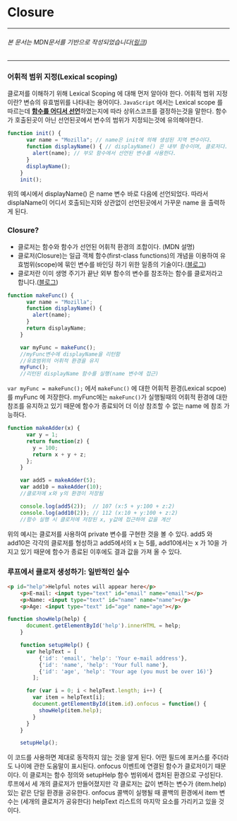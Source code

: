 # Closure

---

###### 본 문서는 MDN문서를 기반으로 작성되었습니다([링크](https://developer.mozilla.org/ko/docs/Web/JavaScript/Closures))

---

### 어휘적 범위 지정(Lexical scoping)
클로저를 이해하기 위해 Lexical Scoping 에 대해 먼저 알아야 한다.
어휘적 범위 지정이란? 변슈의 유효범위를 나타내는 용어이다. `JavaScript` 에서는 Lexical scope 를 따르는데 <U>**함수를 어디서 선언**</U>하였는지에 따라 
상위스코프를 결정하는것을 말한다. 함수가 호출된곳이 아닌 선언된곳에서 변수의 범위가 지정되는것에 유의해야한다.
```javascript
function init() {
      var name = "Mozilla"; // name은 init에 의해 생성된 지역 변수이다.
      function displayName() { // displayName() 은 내부 함수이며, 클로저다.
        alert(name); // 부모 함수에서 선언된 변수를 사용한다.
      }
      displayName();
    }
    init();
```
위의 예시에서 displayName() 은 name 변수 바로 다음에 선언되었다. 따라서 displaName이 어디서 호출되는지와 상관없이 선언된곳에서 가꾸운 name 을 출력하게 된다.

### Closure?
- 클로저는 함수와 함수가 선언된 어휘적 환경의 조합이다. (MDN 설명)
- 클로저(Closure)는 일급 객체 함수(first-class functions)의 개념을 이용하여 유효범위(scope)에 묶인 변수를 바인딩 하기 위한 일종의 기술이다.([블로그](https://www.google.com/url?sa=t&rct=j&q=&esrc=s&source=web&cd=&cad=rja&uact=8&ved=2ahUKEwim3sb-j6_4AhUTglYBHUVAAN4QFnoECBAQAQ&url=https%3A%2F%2Fheropy.blog%2F2017%2F11%2F10%2Fclosure%2F&usg=AOvVaw01kCdrjUgjxqlKeeYKQMBi))
- 클로저란 이미 생명 주기가 끝난 외부 함수의 변수를 참조하는 함수를 클로저라고 합니다.([블로그](https://victorydntmd.tistory.com/44))


``` javascript
function makeFunc() {
      var name = "Mozilla";
      function displayName() {
        alert(name);
      }
      return displayName;
    }

    var myFunc = makeFunc();
    //myFunc변수에 displayName을 리턴함
    //유효범위의 어휘적 환경을 유지
    myFunc();
    //리턴된 displayName 함수를 실행(name 변수에 접근)
```
`var myFunc = makeFunc();` 에서 `makeFunc()` 에 대한 어휘적 환경(Lexical scpoe)를 myFunc 에 저장한다. 
myFunc에는 `makeFunc()`가 실행될때의 어휘적 환경에 대한 참조를 유지하고 있기 때문에 함수가 종료되어 더 이상 참조할 수 없는 name 에 참조 가능하다. 

```javascript
function makeAdder(x) {
      var y = 1;
      return function(z) {
        y = 100;
        return x + y + z;
      };
    }

    var add5 = makeAdder(5);
    var add10 = makeAdder(10);
    //클로저에 x와 y의 환경이 저장됨

    console.log(add5(2));  // 107 (x:5 + y:100 + z:2)
    console.log(add10(2)); // 112 (x:10 + y:100 + z:2)
    //함수 실행 시 클로저에 저장된 x, y값에 접근하여 값을 계산
```
위의 예시는 클로저를 사용하여 private 변수를 구현한 것을 볼 수 있다.
add5 와 add10은 각각의 클로저를 형성하고 add5에서의 x 는 5를, add10에서는 x 가 10을 가지고 있기 때문에 함수가 종료된 이후에도
결과 값을 가져 올 수 있다.

### 루프에서 클로저 생성하기: 일반적인 실수
```HTML
<p id="help">Helpful notes will appear here</p>
    <p>E-mail: <input type="text" id="email" name="email"></p>
    <p>Name: <input type="text" id="name" name="name"></p>
    <p>Age: <input type="text" id="age" name="age"></p>
```
```javascript
function showHelp(help) {
      document.getElementById('help').innerHTML = help;
    }

    function setupHelp() {
      var helpText = [
          {'id': 'email', 'help': 'Your e-mail address'},
          {'id': 'name', 'help': 'Your full name'},
          {'id': 'age', 'help': 'Your age (you must be over 16)'}
        ];

      for (var i = 0; i < helpText.length; i++) {
        var item = helpText[i];
        document.getElementById(item.id).onfocus = function() {
          showHelp(item.help);
        }
      }
    }

    setupHelp();
```
이 코드를 사용하면 제대로 동작하지 않는 것을 알게 된다. 어떤 필드에 포커스를 주더라도 나이에 관한 도움말이 표시된다.
onfocus 이벤트에 연결된 함수가 클로저이기 때문이다. 이 클로저는 함수 정의와 setupHelp 함수 범위에서 캡처된 환경으로 구성된다. 루프에서 세 개의 클로저가
만들어졌지만 각 클로저는 값이 변하는 변수가 (item.help) 있는 같은 단일 환경을 공유한다. onfocus 콜백이 실행될 때 콜백의 환경에서 item 변수는 (세개의 클로저가 공유한다) helpText 리스트의 마지막 요소를 가리키고 있을 것이다.
